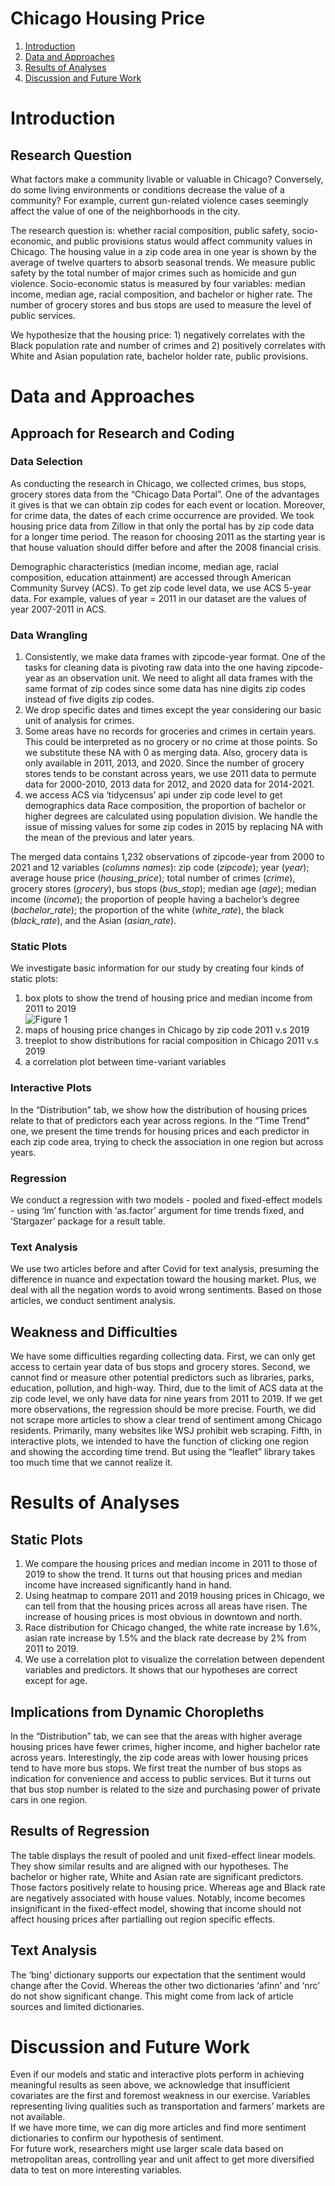 # Chicago Housing Price

1. [Introduction](#intro)
2. [Data and Approaches](#data)
3. [Results of Analyses](#results)
4. [Discussion and Future Work](#discussion)


# Introduction <a name="intro"></a>

## Research Question

What factors make a community livable or valuable in Chicago? Conversely, do some living environments or conditions decrease the value of a community? For example, current gun-related violence cases seemingly affect the value of one of the neighborhoods in the city.   

The research question is: whether racial composition, public safety, socio-economic, and public provisions status would affect community values in Chicago. The housing value in a zip code area in one year is shown by the average of twelve quarters to absorb seasonal trends. We measure public safety by the total number of major crimes such as homicide and gun violence. Socio-economic status is measured by four variables: median income, median age, racial composition, and bachelor or higher rate. The number of grocery stores and bus stops are used to measure the level of public services. 

We hypothesize that the housing price: 1) negatively correlates with the Black population rate and number of crimes and 2) positively correlates with White and Asian population rate, bachelor holder rate, public provisions.  

# Data and Approaches <a name="data"></a>
## Approach for Research and Coding
### Data Selection
As conducting the research in Chicago, we collected crimes, bus stops, grocery stores data from the “Chicago Data Portal”. One of the advantages it gives is that we can obtain zip codes for each event or location. Moreover, for crime data, the dates of each crime occurrence are provided. We took housing price data from Zillow in that only the portal has by zip code data for a longer time period. The reason for choosing 2011 as the starting year is that house valuation should differ before and after the 2008 financial crisis.  

Demographic characteristics (median income, median age, racial composition, education attainment) are accessed through American Community Survey (ACS). To get zip code level data, we use ACS 5-year data. For example, values of year = 2011 in our dataset are the values of year 2007-2011 in ACS.  

### Data Wrangling
1. Consistently, we make data frames with zipcode-year format. One of the tasks for cleaning data is pivoting raw data into the one having zipcode-year as an observation unit. We need to alight all data frames with the same format of zip codes since some data has nine digits zip codes instead of five digits zip codes. 
2. We drop specific dates and times except the year considering our basic unit of analysis for crimes. 
3. Some areas have no records for groceries and crimes in certain years. This could be interpreted as no grocery or no crime at those points. So we substitute these NA with 0 as merging data. Also, grocery data is only available in 2011, 2013, and 2020. Since the number of grocery stores tends to be constant across years, we use 2011 data to permute data for 2000-2010, 2013 data for 2012, and 2020 data for 2014-2021. 
4. we access ACS via ‘tidycensus’ api under zip code level to get demographics data Race composition, the proportion of bachelor or higher degrees are calculated using population division. We handle the issue of missing values for some zip codes in 2015 by replacing NA with the mean of the previous and later years.  

The merged data contains 1,232 observations of zipcode-year from 2000 to 2021 and 12 variables (*columns names*): zip code (*zipcode*); year (*year*); average house price (*housing_price*); total number of crimes (*crime*), grocery stores (*grocery*), bus stops (*bus_stop*); median age (*age*); median income (*income*); the proportion of people having a bachelor’s degree (*bachelor_rate*); the proportion of the white (*white_rate*), the black (*black_rate*), and the Asian (*asian_rate*).  

### Static Plots
We investigate basic information for our study by creating four kinds of static plots:  
1. box plots to show the trend of housing price and median income from 2011 to 2019  
![Figure 1]("images/11.housing.png")
2. maps of housing price changes in Chicago by zip code 2011 v.s 2019  
3. treeplot to show distributions for racial composition in Chicago 2011 v.s 2019  
4. a correlation plot between time-variant variables    

### Interactive Plots
In the “Distribution” tab, we show how the distribution of housing prices relate to that of predictors each year across regions. In the “Time Trend” one, we present the time trends for housing prices and each predictor in each zip code area, trying to check the association in one region but across years.  

### Regression
We conduct a regression with two models - pooled and fixed-effect models - using ‘lm’ function with ‘as.factor’ argument for time trends fixed, and ‘Stargazer’ package for a result table.    

### Text Analysis
We use two articles before and after Covid for text analysis, presuming the difference in nuance and expectation toward the housing market. Plus, we deal with all the negation words to avoid wrong sentiments. Based on those articles, we conduct sentiment analysis.  

## Weakness and Difficulties
We have some difficulties regarding collecting data. First, we can only get access to certain year data of bus stops and grocery stores. Second, we cannot find or measure other potential predictors such as libraries, parks, education, pollution, and high-way. Third, due to the limit of ACS data at the zip code level, we only have data for nine years from 2011 to 2019. If we get more observations, the regression should be more precise. Fourth, we did not scrape more articles to show a clear trend of sentiment among Chicago residents. Primarily, many websites like WSJ prohibit web scraping. Fifth, in interactive plots, we intended to have the function of clicking one region and showing the according time trend. But using the “leaflet” library takes too much time that we cannot realize it.  

# Results of Analyses <a name="results"></a>
## Static Plots
1. We compare the housing prices and median income in 2011 to those of 2019 to show the trend. It turns out that housing prices and median income have increased significantly hand in hand. 
2. Using heatmap to compare 2011 and 2019 housing prices in Chicago, we can tell from that the housing prices across all areas have risen. The increase of housing prices is most obvious in downtown and north. 
3. Race distribution for Chicago changed, the white rate increase by 1.6%, asian rate increase by 1.5% and the black rate decrease by 2% from 2011 to 2019. 
4. We use a correlation plot to visualize the correlation between dependent variables and predictors. It shows that our hypotheses are correct except for age.  

## Implications from Dynamic Choropleths
In the “Distribution” tab, we can see that the areas with higher average housing prices have fewer crimes, higher income, and higher bachelor rate across years. Interestingly, the zip code areas with lower housing prices tend to have more bus stops. We first treat the number of bus stops as indication for convenience and access to public services. But it turns out that bus stop number is related to the size and purchasing power of private cars in one region.  

## Results of Regression
The table displays the result of pooled and unit fixed-effect linear models. They show similar results and are aligned with our hypotheses. The bachelor or higher rate, White and Asian rate are significant predictors. Those factors positively relate to housing price. Whereas age and Black rate are negatively associated with house values. Notably, income becomes insignificant in the fixed-effect model, showing that income should not affect housing prices after partialling out region specific effects.  

## Text Analysis
The ‘bing’ dictionary supports our expectation that the sentiment would change after the Covid. Whereas the other two dictionaries ‘afinn’ and ‘nrc’ do not show significant change. This might come from lack of article sources and limited dictionaries.  

# Discussion and Future Work <a name="discussion"></a>
Even if our models and static and interactive plots perform in achieving meaningful results as seen above, we acknowledge that insufficient covariates are the first and foremost weakness in our exercise. Variables representing living qualities such as transportation and farmers’ markets are not available.  
If we have more time, we can dig more articles and find more sentiment dictionaries to confirm our hypothesis of sentiment.  
For future work, researchers might use larger scale data based on metropolitan areas, controlling year and unit affect to get more diversified data to test on more interesting variables.   

